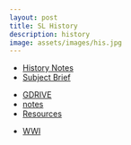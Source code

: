 ```yaml
---
layout: post
title: SL History
description: history
image: assets/images/his.jpg
---
```

<ul class="actions fit">
    <li><a href="/ibrepository/history-notes-ib" class="button special fit">History Notes</a></li>
    <li><a href="https://www.ibo.org/contentassets/5895a05412144fe890312bad52b17044/history-sl-2016-english-final-web-updated.pdf" class="button fit">Subject Brief</a></li>
</ul>
<ul class="actions fit">
<li>
<a href="https://drive.google.com/drive/folders/1xpG6_qLUxQPv0Zyyxr6eZQEPgA66ZVVM" class="button special fit">GDRIVE</a>
</li>
<li><a href="https://docs.google.com/document/d/116JeVMdINJgLxwmUtKwQD1q8X55etV12156h_HKd-BI/edit" class="button fit">notes</a></li><li><a href="https://docs.google.com/document/d/1LFg6YFTPJN8E2nvocWWRyWBjMTwxl8EV8vD0R78Pls8/edit" class="button fit">Resources</a></li></ul><ul class="actions fit"><li><a href="https://drive.google.com/drive/folders/1mR3dkYJqRXFN_aOHpnF1Wg6-3whlFtbu" class="button special fit">WWI</a></li></ul>